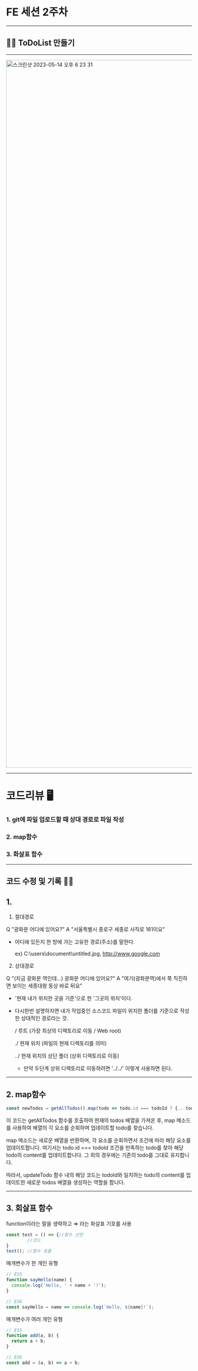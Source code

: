 # FE 세션 2주차 
------

## 👊🏻 ToDoList 만들기
-------
<img width="1919" alt="스크린샷 2023-05-14 오후 6 23 31" src="https://github.com/KangRokYoon/ToDoList/assets/129154834/d6f32f84-6248-4514-b9d0-f69ff847c726">

-------

# 코드리뷰 🖥️

### 1. git에 파일 업로드할 때 상대 경로로 파일 작성
### 2. map함수 
### 3. 화살표 함수 

-------

## 코드 수정 및 기록 ✍🏻

## 1.  
  1. 절대경로

  Q "광화문 어디에 있어요?" 
  A "서울특별시 종로구 세종로 사직로 161이요"


  - 어디에 있든지 한 방에 가는 고유한 경로(주소)를 말한다. 

    ex) C:\users\document\untitled.jpg,  http://www.google.com


  2. 상대경로

  Q "(지금 광화문 역인데...) 광화문 어디에 있어요?" 
  A "여기(광화문역)에서 쭉 직진하면 보이는 세종대왕 동상 바로 뒤요"


  - '현재 내가 위치한 곳을 기준'으로 한 '그곳의 위치'이다. 

  - 다시한번 설명하자면 내가 작업중인 소스코드 파일이 위치한 폴더를 기준으로 작성한 상대적인 경로라는 것.



    /   루트 (가장 최상의 디렉토리로 이동 / Web root)

    ./   현재 위치 (파일의 현재 디렉토리를 의미)

    ../  현재 위치의 상단 폴더 (상위 디렉토리로 이동)



    - 만약 두단계 상위 디렉토리로 이동하려면
       '../../' 이렇게 사용하면 된다.

------
 
## 2. map함수 

```js 
const newTodos = getAllTodos().map(todo => todo.id === todoId ? {...todo, content} : todo );

```

이 코드는 getAllTodos 함수를 호출하여 현재의 todos 배열을 가져온 후, map 메소드를 사용하여 배열의 각 요소를 순회하며 업데이트할 todo를 찾습니다.

map 메소드는 새로운 배열을 반환하며, 각 요소를 순회하면서 조건에 따라 해당 요소를 업데이트합니다. 여기서는 todo.id === todoId 조건을 만족하는 todo를 찾아 해당 todo의 content를 업데이트합니다. 그 외의 경우에는 기존의 todo를 그대로 유지합니다.

따라서, updateTodo 함수 내의 해당 코드는 todoId와 일치하는 todo의 content를 업데이트한 새로운 todos 배열을 생성하는 역할을 합니다.

------

## 3. 회살표 함수

function이라는 말을 생략하고 ⇒ 라는 화살표 기호를 사용

```js
const test = () => {//함수 선언 
		//코드
}
test(); //함수 호출 

```
매개변수가 한 개인 유형

```js
// ES5
function sayHello(name) {
  console.log('Hello, ' + name + '!');
}

// ES6
const sayHello = name => console.log(`Hello, ${name}!`);

```

매개변수가 여러 개인 유형

```js
// ES5
function add(a, b) {
  return a + b;
}

// ES6
const add = (a, b) => a + b;

```




    
